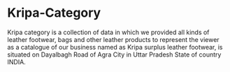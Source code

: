 # Kripa-Category
Kripa category is a collection of data in which we provided all kinds of leather footwear, bags and other leather products to represent the viewer as a catalogue of our business named as Kripa surplus leather footwear, is situated on Dayalbagh Road of Agra City in Uttar Pradesh State of country INDIA.
